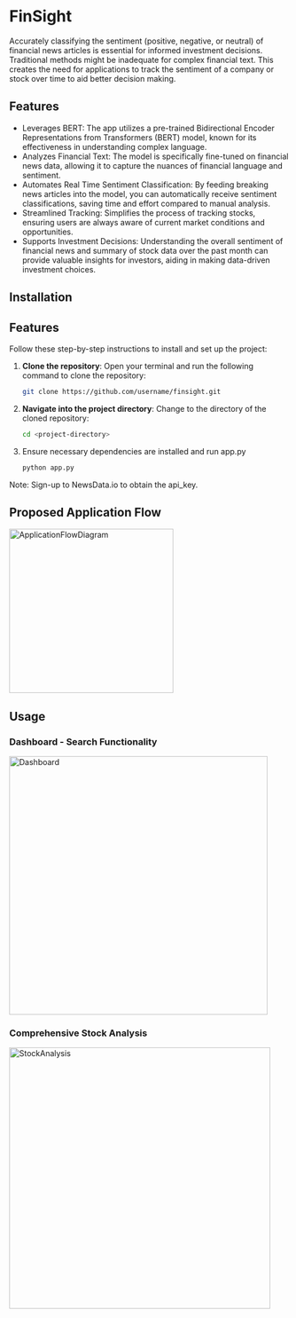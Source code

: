 # FinSight

Accurately classifying the sentiment (positive, negative, or neutral) of financial news articles is essential for informed investment decisions. Traditional methods might be inadequate for complex financial text. 
This creates the need for applications to track the sentiment of a company or stock over time to aid better decision making. 

## Features
- Leverages BERT: The app utilizes a pre-trained Bidirectional Encoder Representations from Transformers (BERT) model, known for its effectiveness in understanding complex language.
- Analyzes Financial Text: The model is specifically fine-tuned on financial news data, allowing it to capture the nuances of financial language and sentiment.
- Automates Real Time Sentiment Classification: By feeding breaking news articles into the model, you can automatically receive sentiment classifications, saving time and effort compared to manual analysis.
- Streamlined Tracking: Simplifies the process of tracking stocks, ensuring users are always aware of current market conditions and opportunities.
- Supports Investment Decisions: Understanding the overall sentiment of financial news and summary of stock data over the past month can provide valuable insights for investors, aiding in making data-driven investment choices.

## Installation
## Features

Follow these step-by-step instructions to install and set up the project:

1. **Clone the repository**:
   Open your terminal and run the following command to clone the repository:
   ```bash
   git clone https://github.com/username/finsight.git
2. **Navigate into the project directory**:
   Change to the directory of the cloned repository:
   ```bash
   cd <project-directory>
3. Ensure necessary dependencies are installed and run app.py
   ```bash
   python app.py

Note: Sign-up to NewsData.io to obtain the api_key.

## Proposed Application Flow

<img width="296" alt="ApplicationFlowDiagram" src="https://github.com/user-attachments/assets/6fd9512a-b811-47d1-a746-d3eb86847e32">

## Usage


### Dashboard - Search Functionality
<img width="466" alt="Dashboard" src="https://github.com/user-attachments/assets/2d29708b-092b-4e4e-8dce-676c7bf7e1cd">



### Comprehensive Stock Analysis
<img width="471" alt="StockAnalysis" src="https://github.com/user-attachments/assets/c498ceef-8b33-4fff-b588-d2e6d670c724">
